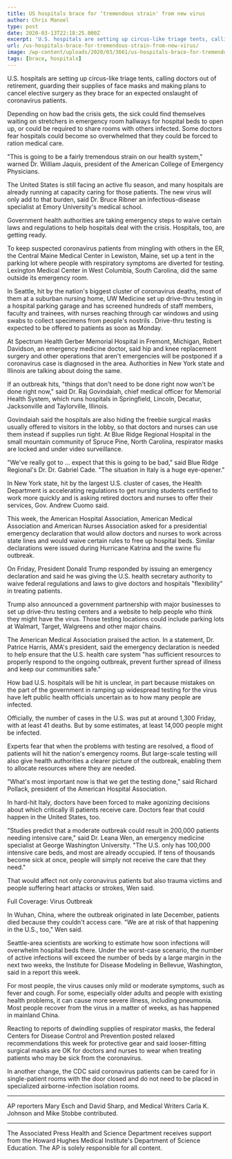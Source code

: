 ```yaml
---
title: US hospitals brace for ‘tremendous strain' from new virus
author: Chris Manoel
type: post
date: 2020-03-13T22:18:25.000Z
excerpt: 'U.S. hospitals are setting up circus-like triage tents, calling doctors out of retirement, guarding their supplies of face masks and making plans to cancel elective surgery as they brace for an expected onslaught of coronavirus patients.Depending on how bad the crisis gets, the sick could find themselves waiting on stretchers in emergency room hallways for&hellip;'
url: /us-hospitals-brace-for-tremendous-strain-from-new-virus/
image: /wp-content/uploads/2020/03/3661/us-hospitals-brace-for-tremendous-strain-from-new-virus.jpeg
tags: [brace, hospitals]
---
```


U.S. hospitals are setting up circus-like triage tents, calling doctors out of retirement, guarding their supplies of face masks and making plans to cancel elective surgery as they brace for an expected onslaught of coronavirus patients.

Depending on how bad the crisis gets, the sick could find themselves waiting on stretchers in emergency room hallways for hospital beds to open up, or could be required to share rooms with others infected. Some doctors fear hospitals could become so overwhelmed that they could be forced to ration medical care.

"This is going to be a fairly tremendous strain on our health system," warned Dr. William Jaquis, president of the American College of Emergency Physicians.

The United States is still facing an active flu season, and many hospitals are already running at capacity caring for those patients. The new virus will only add to that burden, said Dr. Bruce Ribner an infectious-disease specialist at Emory University's medical school.

Government health authorities are taking emergency steps to waive certain laws and regulations to help hospitals deal with the crisis. Hospitals, too, are getting ready.

To keep suspected coronavirus patients from mingling with others in the ER, the Central Maine Medical Center in Lewiston, Maine, set up a tent in the parking lot where people with respiratory symptoms are diverted for testing. Lexington Medical Center in West Columbia, South Carolina, did the same outside its emergency room.

In Seattle, hit by the nation's biggest cluster of coronavirus deaths, most of them at a suburban nursing home, UW Medicine set up drive-thru testing in a hospital parking garage and has screened hundreds of staff members, faculty and trainees, with nurses reaching through car windows and using swabs to collect specimens from people's nostrils . Drive-thru testing is expected to be offered to patients as soon as Monday.

At Spectrum Health Gerber Memorial Hospital in Fremont, Michigan, Robert Davidson, an emergency medicine doctor, said hip and knee replacement surgery and other operations that aren't emergencies will be postponed if a coronavirus case is diagnosed in the area. Authorities in New York state and Illinois are talking about doing the same.

If an outbreak hits, "things that don't need to be done right now won't be done right now," said Dr. Raj Govindaiah, chief medical officer for Memorial Health System, which runs hospitals in Springfield, Lincoln, Decatur, Jacksonville and Taylorville, Illinois.

Govindaiah said the hospitals are also hiding the freebie surgical masks usually offered to visitors in the lobby, so that doctors and nurses can use them instead if supplies run tight. At Blue Ridge Regional Hospital in the small mountain community of Spruce Pine, North Carolina, respirator masks are locked and under video surveillance.

"We've really got to … expect that this is going to be bad," said Blue Ridge Regional's Dr. Dr. Gabriel Cade. "The situation in Italy is a huge eye-opener."

In New York state, hit by the largest U.S. cluster of cases, the Health Department is accelerating regulations to get nursing students certified to work more quickly and is asking retired doctors and nurses to offer their services, Gov. Andrew Cuomo said.

This week, the American Hospital Association, American Medical Association and American Nurses Association asked for a presidential emergency declaration that would allow doctors and nurses to work across state lines and would waive certain rules to free up hospital beds. Similar declarations were issued during Hurricane Katrina and the swine flu outbreak.

On Friday, President Donald Trump responded by issuing an emergency declaration and said he was giving the U.S. health secretary authority to waive federal regulations and laws to give doctors and hospitals "flexibility" in treating patients.

Trump also announced a government partnership with major businesses to set up drive-thru testing centers and a website to help people who think they might have the virus. Those testing locations could include parking lots at Walmart, Target, Walgreens and other major chains.

The American Medical Association praised the action. In a statement, Dr. Patrice Harris, AMA's president, said the emergency declaration is needed to help ensure that the U.S. health care system "has sufficient resources to properly respond to the ongoing outbreak, prevent further spread of illness and keep our communities safe."

How bad U.S. hospitals will be hit is unclear, in part because mistakes on the part of the government in ramping up widespread testing for the virus have left public health officials uncertain as to how many people are infected.

Officially, the number of cases in the U.S. was put at around 1,300 Friday, with at least 41 deaths. But by some estimates, at least 14,000 people might be infected.

Experts fear that when the problems with testing are resolved, a flood of patients will hit the nation's emergency rooms. But large-scale testing will also give health authorities a clearer picture of the outbreak, enabling them to allocate resources where they are needed.

"What's most important now is that we get the testing done," said Richard Pollack, president of the American Hospital Association.

In hard-hit Italy, doctors have been forced to make agonizing decisions about which critically ill patients receive care. Doctors fear that could happen in the United States, too.

"Studies predict that a moderate outbreak could result in 200,000 patients needing intensive care," said Dr. Leana Wen, an emergency medicine specialist at George Washington University. "The U.S. only has 100,000 intensive care beds, and most are already occupied. If tens of thousands become sick at once, people will simply not receive the care that they need."

That would affect not only coronavirus patients but also trauma victims and people suffering heart attacks or strokes, Wen said.

Full Coverage: Virus Outbreak

In Wuhan, China, where the outbreak originated in late December, patients died because they couldn't access care. "We are at risk of that happening in the U.S., too," Wen said.

Seattle-area scientists are working to estimate how soon infections will overwhelm hospital beds there. Under the worst-case scenario, the number of active infections will exceed the number of beds by a large margin in the next two weeks, the Institute for Disease Modeling in Bellevue, Washington, said in a report this week.

For most people, the virus causes only mild or moderate symptoms, such as fever and cough. For some, especially older adults and people with existing health problems, it can cause more severe illness, including pneumonia. Most people recover from the virus in a matter of weeks, as has happened in mainland China.

Reacting to reports of dwindling supplies of respirator masks, the federal Centers for Disease Control and Prevention posted relaxed recommendations this week for protective gear and said looser-fitting surgical masks are OK for doctors and nurses to wear when treating patients who may be sick from the coronavirus.

In another change, the CDC said coronavirus patients can be cared for in single-patient rooms with the door closed and do not need to be placed in specialized airborne-infection isolation rooms.

* * *

AP reporters Mary Esch and David Sharp, and Medical Writers Carla K. Johnson and Mike Stobbe contributed.

* * *

The Associated Press Health and Science Department receives support  from the Howard Hughes Medical Institute's Department of Science Education. The AP is solely responsible for all content.
